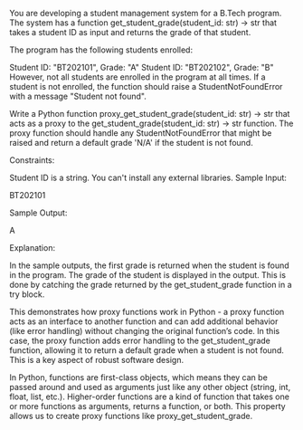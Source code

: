 You are developing a student management system for a B.Tech program. The system has a function get_student_grade(student_id: str) -> str that takes a student ID as input and returns the grade of that student.

The program has the following students enrolled:

Student ID: "BT202101", Grade: "A"
Student ID: "BT202102", Grade: "B"
However, not all students are enrolled in the program at all times. If a student is not enrolled, the function should raise a StudentNotFoundError with a message "Student not found".

Write a Python function proxy_get_student_grade(student_id: str) -> str that acts as a proxy to the get_student_grade(student_id: str) -> str function. The proxy function should handle any StudentNotFoundError that might be raised and return a default grade 'N/A' if the student is not found.

Constraints:

Student ID is a string.
You can't install any external libraries.
Sample Input:

BT202101

Sample Output:

A

Explanation:

In the sample outputs, the first grade is returned when the student is found in the program. The grade of the student is displayed in the output. This is done by catching the grade returned by the get_student_grade function in a try block.

This demonstrates how proxy functions work in Python - a proxy function acts as an interface to another function and can add additional behavior (like error handling) without changing the original function’s code. In this case, the proxy function adds error handling to the get_student_grade function, allowing it to return a default grade when a student is not found. This is a key aspect of robust software design.

In Python, functions are first-class objects, which means they can be passed around and used as arguments just like any other object (string, int, float, list, etc.). Higher-order functions are a kind of function that takes one or more functions as arguments, returns a function, or both. This property allows us to create proxy functions like proxy_get_student_grade.